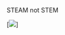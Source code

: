 
STEAM not STEM


 [<img src="http://djelatnici.unizd.hr/~iglavan/slike/iglavan/iglavan_more.svg">]





<!---
iglavan/iglavan is a ✨ special 
✨ repository because its `README.md` (this file) appears on your GitHub profile.
You can click the Preview link to take a look at your changes.
--->
